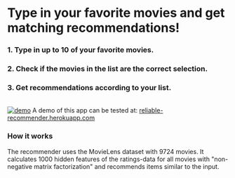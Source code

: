 # Type in your favorite movies and get matching recommendations!
### 1. Type in up to 10 of your favorite movies.
### 2. Check if the movies in the list are the correct selection.
### 3. Get recommendations according to your list.
\
[![demo](./img/reliable-recommender.gif)](https://reliable-recommender.herokuapp.com)
A demo of this app can be tested at: [reliable-recommender.herokuapp.com](https://reliable-recommender.herokuapp.com)

### How it works
The recommender uses the MovieLens dataset with 9724 movies.
It calculates 1000 hidden features of the ratings-data for all movies with "non-negative matrix factorization" and recommends items similar to the input.